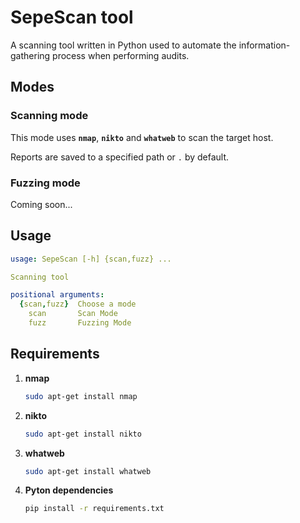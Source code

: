 # SepeScan tool
A scanning tool written in Python used to automate the information-gathering process when performing audits.

## Modes
### Scanning mode
This mode uses **`nmap`**, **`nikto`** and **`whatweb`** to scan the target host. 

Reports are saved to a specified path or `.` by default.

### Fuzzing mode
Coming soon...

## Usage
```yaml
usage: SepeScan [-h] {scan,fuzz} ...

Scanning tool

positional arguments:
  {scan,fuzz}  Choose a mode
    scan       Scan Mode
    fuzz       Fuzzing Mode
```

## Requirements
1) **nmap**
    ```bash
    sudo apt-get install nmap
    ```

2) **nikto**
    ```bash
    sudo apt-get install nikto
    ```

3) **whatweb**
    ```bash
    sudo apt-get install whatweb
    ```

4) **Pyton dependencies**
    ```bash
    pip install -r requirements.txt
    ```